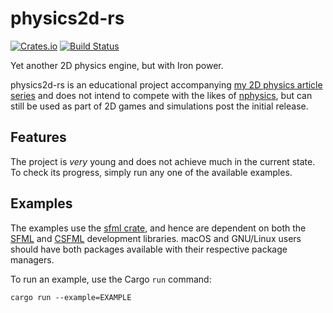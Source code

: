 # physics2d-rs

[![Crates.io](https://img.shields.io/crates/v/physics2d.svg?style=flat-square)](https://crates.io/crates/physics2d)
[![Build Status](https://img.shields.io/travis/eviltak/physics2d-rs.svg?style=flat-square)](https://travis-ci.org/eviltak/physics2d-rs)

Yet another 2D physics engine, but with Iron power.

physics2d-rs is an educational project accompanying [my 2D physics article series](https://www.codeproject.com/Articles/1029858/Making-a-D-Physics-Engine-The-Math) and does not intend to compete with the likes of [nphysics](https://github.com/sebcrozet/nphysics/), but can still be used as part of 2D games and simulations post the initial release.

## Features
The project is _very_ young and does not achieve much in the current state. To check its progress, simply run any one of the available examples.

## Examples
The examples use the [sfml crate](https://crates.io/crates/sfml), and hence are dependent on both the [SFML](https://www.sfml-dev.org/) and [CSFML](https://www.sfml-dev.org/download/csfml/) development libraries. macOS and GNU/Linux users should have both packages available with their respective package managers.

To run an example, use the Cargo `run` command:

    cargo run --example=EXAMPLE
